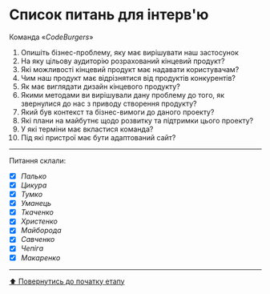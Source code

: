 # Список питань для інтерв'ю
Команда «*CodeBurgers*»

1. Опишіть бізнес-проблему, яку має вирішувати наш застосунок
2. На яку цільову аудиторію розрахований кінцевий продукт?
3. Які можливості кінцевий продукт має надавати користувачам?
4. Чим наш продукт має відрізнятися від продуктів конкурентів?
5. Як має виглядати дизайн кінцевого продукту?
7. Якими методами ви вирішували дану проблему до того, як звернулися до нас з приводу створення продукту?
8. Який був контекст та бізнес-вимоги до даного проекту?
9. Які плани на майбутнє щодо розвитку та підтримки цього проекту?
10. У які терміни має вкластися команда?
11. Під які пристрої має бути адаптований сайт?

---
Питання склали:			

- [x] *Палько*
- [x] *Цикура*
- [x] *Тумко*
- [x] *Уманець*
- [x] *Ткаченко*
- [x] *Христенко*
- [x] *Майборода*
- [x] *Савченко* 
- [x] *Чепіга*
- [x] *Макаренко*

---
[:arrow_up: Повернутись до початку етапу](/docs/1.Envisioning/README.md)
